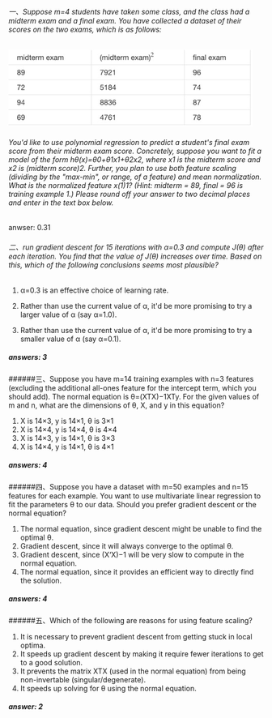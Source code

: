 ###### 一、Suppose m=4 students have taken some class, and the class had a midterm exam and a final exam. You have collected a dataset of their scores on the two exams, which is as follows:  

![](../images/Linear_Regression_with_Multiple_Variables.png)  

###### You'd like to use polynomial regression to predict a student's final exam score from their midterm exam score. Concretely, suppose you want to fit a model of the form hθ(x)=θ0+θ1x1+θ2x2, where x1 is the midterm score and x2 is (midterm score)2. Further, you plan to use both feature scaling (dividing by the "max-min", or range, of a feature) and mean normalization. What is the normalized feature x(1)1? (Hint: midterm = 89, final = 96 is training example 1.) Please round off your answer to two decimal places and enter in the text box below.

anwser: 0.31

###### 二、run gradient descent for 15 iterations with α=0.3 and compute J(θ) after each iteration. You find that the value of J(θ) increases over time. Based on this, which of the following conclusions seems most plausible?

1. α=0.3 is an effective choice of learning rate.

2. Rather than use the current value of α, it'd be more promising to try a larger value of α (say α=1.0).
3. Rather than use the current value of α, it'd be more promising to try a smaller value of α (say α=0.1).

##### answers: 3

######三、Suppose you have m=14 training examples with n=3 features (excluding the additional all-ones feature for the intercept term, which you should add). The normal equation is θ=(XTX)−1XTy. For the given values of m and n, what are the dimensions of θ, X, and y in this equation?
1. X is 14×3, y is 14×1, θ is 3×1
2. X is 14×4, y is 14×4, θ is 4×4
3. X is 14×3, y is 14×1, θ is 3×3
4. X is 14×4, y is 14×1, θ is 4×1

##### answers: 4

######四、Suppose you have a dataset with m=50 examples and n=15 features for each example. You want to use multivariate linear regression to fit the parameters θ to our data. Should you prefer gradient descent or the normal equation?
1. The normal equation, since gradient descent might be unable to find the optimal θ.
2. Gradient descent, since it will always converge to the optimal θ.
3. Gradient descent, since (X‘X)−1 will be very slow to compute in the normal equation.
4. The normal equation, since it provides an efficient way to directly find the solution.

##### answers: 4

######五、Which of the following are reasons for using feature scaling?
1. It is necessary to prevent gradient descent from getting stuck in local optima.
2. It speeds up gradient descent by making it require fewer iterations to get to a good solution.
3. It prevents the matrix XTX (used in the normal equation) from being non-invertable (singular/degenerate).
4. It speeds up solving for θ using the normal equation.

##### answer: 2